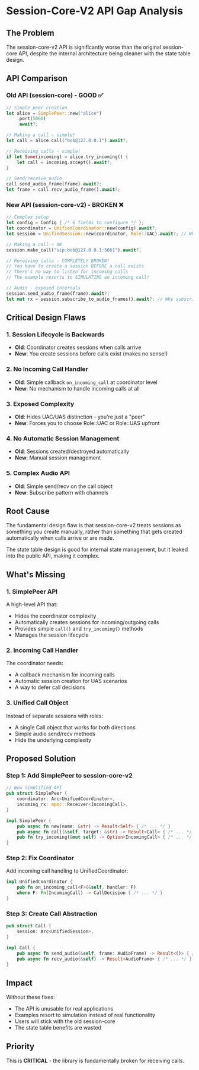 # Session-Core-V2 API Gap Analysis

## The Problem

The session-core-v2 API is significantly worse than the original session-core API, despite the internal architecture being cleaner with the state table design.

## API Comparison

### Old API (session-core) - GOOD ✅
```rust
// Simple peer creation
let alice = SimplePeer::new("alice")
    .port(5060)
    .await?;

// Making a call - simple!
let call = alice.call("bob@127.0.0.1").await?;

// Receiving calls - simple!
if let Some(incoming) = alice.try_incoming() {
    let call = incoming.accept().await?;
}

// Send/receive audio
call.send_audio_frame(frame).await?;
let frame = call.recv_audio_frame().await?;
```

### New API (session-core-v2) - BROKEN ❌
```rust
// Complex setup
let config = Config { /* 6 fields to configure */ };
let coordinator = UnifiedCoordinator::new(config).await?;
let session = UnifiedSession::new(coordinator, Role::UAC).await?; // Why do I need to know UAC/UAS?

// Making a call - OK
session.make_call("sip:bob@127.0.0.1:5061").await?;

// Receiving calls - COMPLETELY BROKEN!
// You have to create a session BEFORE a call exists
// There's no way to listen for incoming calls
// The example resorts to SIMULATING an incoming call!

// Audio - exposed internals
session.send_audio_frame(frame).await?;
let mut rx = session.subscribe_to_audio_frames().await?; // Why subscribe?
```

## Critical Design Flaws

### 1. Session Lifecycle is Backwards
- **Old**: Coordinator creates sessions when calls arrive
- **New**: You create sessions before calls exist (makes no sense!)

### 2. No Incoming Call Handler
- **Old**: Simple callback `on_incoming_call` at coordinator level
- **New**: No mechanism to handle incoming calls at all

### 3. Exposed Complexity
- **Old**: Hides UAC/UAS distinction - you're just a "peer"
- **New**: Forces you to choose Role::UAC or Role::UAS upfront

### 4. No Automatic Session Management
- **Old**: Sessions created/destroyed automatically
- **New**: Manual session management

### 5. Complex Audio API
- **Old**: Simple send/recv on the call object
- **New**: Subscribe pattern with channels

## Root Cause

The fundamental design flaw is that session-core-v2 treats sessions as something you create manually, rather than something that gets created automatically when calls arrive or are made.

The state table design is good for internal state management, but it leaked into the public API, making it complex.

## What's Missing

### 1. SimplePeer API
A high-level API that:
- Hides the coordinator complexity
- Automatically creates sessions for incoming/outgoing calls
- Provides simple `call()` and `try_incoming()` methods
- Manages the session lifecycle

### 2. Incoming Call Handler
The coordinator needs:
- A callback mechanism for incoming calls
- Automatic session creation for UAS scenarios
- A way to defer call decisions

### 3. Unified Call Object
Instead of separate sessions with roles:
- A single Call object that works for both directions
- Simple audio send/recv methods
- Hide the underlying complexity

## Proposed Solution

### Step 1: Add SimplePeer to session-core-v2

```rust
// New simplified API
pub struct SimplePeer {
    coordinator: Arc<UnifiedCoordinator>,
    incoming_rx: mpsc::Receiver<IncomingCall>,
}

impl SimplePeer {
    pub async fn new(name: &str) -> Result<Self> { /* ... */ }
    pub async fn call(&self, target: &str) -> Result<Call> { /* ... */ }
    pub fn try_incoming(&mut self) -> Option<IncomingCall> { /* ... */ }
}
```

### Step 2: Fix Coordinator

Add incoming call handling to UnifiedCoordinator:
```rust
impl UnifiedCoordinator {
    pub fn on_incoming_call<F>(&self, handler: F) 
    where F: Fn(IncomingCall) -> CallDecision { /* ... */ }
}
```

### Step 3: Create Call Abstraction

```rust
pub struct Call {
    session: Arc<UnifiedSession>,
}

impl Call {
    pub async fn send_audio(&self, frame: AudioFrame) -> Result<()> { /* ... */ }
    pub async fn recv_audio(&self) -> Result<AudioFrame> { /* ... */ }
}
```

## Impact

Without these fixes:
- The API is unusable for real applications
- Examples resort to simulation instead of real functionality
- Users will stick with the old session-core
- The state table benefits are wasted

## Priority

This is **CRITICAL** - the library is fundamentally broken for receiving calls.